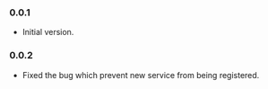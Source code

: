 ### 0.0.1
- Initial version.

### 0.0.2
- Fixed the bug which prevent new service from being registered.

